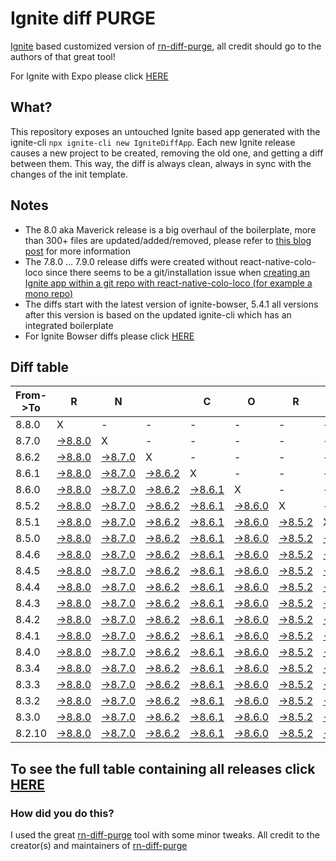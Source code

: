 # Ignite diff PURGE

[Ignite](https://github.com/infinitered/ignite) based customized version of [rn-diff-purge](https://github.com/react-native-community/rn-diff-purge/), all credit should go to the authors of that great tool!

For Ignite with Expo please click [HERE](https://github.com/nirre7/ignite-expo-diff-purge)

## What?

This repository exposes an untouched Ignite based app generated with the ignite-cli
`npx ignite-cli new IgniteDiffApp`. Each new Ignite release causes a new project to be created, removing the old one, and getting a diff between them. This way, the diff is always clean, always in sync with the changes of the init template.

## Notes
- The 8.0 aka Maverick release is a big overhaul of the boilerplate, more than 300+ files are updated/added/removed, please refer to [this blog post](https://shift.infinite.red/announcing-ignite-8-0-maverick-fbbdafbb738e) for more information
- The 7.8.0 ... 7.9.0 release diffs were created without react-native-colo-loco since there seems to be a git/installation issue when [creating an Ignite app within a git repo with react-native-colo-loco (for example a mono repo)](https://github.com/infinitered/ignite/issues/1845)
- The diffs start with the latest version of ignite-bowser, 5.4.1 all versions after this version is based on the updated ignite-cli which has an integrated boilerplate
- For Ignite Bowser diffs please click [HERE](https://github.com/nirre7/ignite-bowser-diff-purge)

## Diff table

| From->To | R                                                                                            | N                                                                                            |                                                                                              | C                                                                                            | O                                                                                            | R                                                                                            | E                                                                                            |                                                                                              | T                                                                                            | E                                                                                            | A                                                                                            | M                                                                                            |                                                                                              |                                                                                              |                                                                                              |                                                                                              |                                                                                              |                                                                                              |                                                                                              |     |
| -------- | -------------------------------------------------------------------------------------------- | -------------------------------------------------------------------------------------------- | -------------------------------------------------------------------------------------------- | -------------------------------------------------------------------------------------------- | -------------------------------------------------------------------------------------------- | -------------------------------------------------------------------------------------------- | -------------------------------------------------------------------------------------------- | -------------------------------------------------------------------------------------------- | -------------------------------------------------------------------------------------------- | -------------------------------------------------------------------------------------------- | -------------------------------------------------------------------------------------------- | -------------------------------------------------------------------------------------------- | -------------------------------------------------------------------------------------------- | -------------------------------------------------------------------------------------------- | -------------------------------------------------------------------------------------------- | -------------------------------------------------------------------------------------------- | -------------------------------------------------------------------------------------------- | -------------------------------------------------------------------------------------------- | -------------------------------------------------------------------------------------------- | --- |
| 8.8.0    | X                                                                                            | -                                                                                            | -                                                                                            | -                                                                                            | -                                                                                            | -                                                                                            | -                                                                                            | -                                                                                            | -                                                                                            | -                                                                                            | -                                                                                            | -                                                                                            | -                                                                                            | -                                                                                            | -                                                                                            | -                                                                                            | -                                                                                            | -                                                                                            | -                                                                                            | -   |
| 8.7.0    | [->8.8.0](https://github.com/nirre7/ignite-diff-purge/compare/release/8.7.0..release/8.8.0)  | X                                                                                            | -                                                                                            | -                                                                                            | -                                                                                            | -                                                                                            | -                                                                                            | -                                                                                            | -                                                                                            | -                                                                                            | -                                                                                            | -                                                                                            | -                                                                                            | -                                                                                            | -                                                                                            | -                                                                                            | -                                                                                            | -                                                                                            | -                                                                                            | -   |
| 8.6.2    | [->8.8.0](https://github.com/nirre7/ignite-diff-purge/compare/release/8.6.2..release/8.8.0)  | [->8.7.0](https://github.com/nirre7/ignite-diff-purge/compare/release/8.6.2..release/8.7.0)  | X                                                                                            | -                                                                                            | -                                                                                            | -                                                                                            | -                                                                                            | -                                                                                            | -                                                                                            | -                                                                                            | -                                                                                            | -                                                                                            | -                                                                                            | -                                                                                            | -                                                                                            | -                                                                                            | -                                                                                            | -                                                                                            | -                                                                                            | -   |
| 8.6.1    | [->8.8.0](https://github.com/nirre7/ignite-diff-purge/compare/release/8.6.1..release/8.8.0)  | [->8.7.0](https://github.com/nirre7/ignite-diff-purge/compare/release/8.6.1..release/8.7.0)  | [->8.6.2](https://github.com/nirre7/ignite-diff-purge/compare/release/8.6.1..release/8.6.2)  | X                                                                                            | -                                                                                            | -                                                                                            | -                                                                                            | -                                                                                            | -                                                                                            | -                                                                                            | -                                                                                            | -                                                                                            | -                                                                                            | -                                                                                            | -                                                                                            | -                                                                                            | -                                                                                            | -                                                                                            | -                                                                                            | -   |
| 8.6.0    | [->8.8.0](https://github.com/nirre7/ignite-diff-purge/compare/release/8.6.0..release/8.8.0)  | [->8.7.0](https://github.com/nirre7/ignite-diff-purge/compare/release/8.6.0..release/8.7.0)  | [->8.6.2](https://github.com/nirre7/ignite-diff-purge/compare/release/8.6.0..release/8.6.2)  | [->8.6.1](https://github.com/nirre7/ignite-diff-purge/compare/release/8.6.0..release/8.6.1)  | X                                                                                            | -                                                                                            | -                                                                                            | -                                                                                            | -                                                                                            | -                                                                                            | -                                                                                            | -                                                                                            | -                                                                                            | -                                                                                            | -                                                                                            | -                                                                                            | -                                                                                            | -                                                                                            | -                                                                                            | -   |
| 8.5.2    | [->8.8.0](https://github.com/nirre7/ignite-diff-purge/compare/release/8.5.2..release/8.8.0)  | [->8.7.0](https://github.com/nirre7/ignite-diff-purge/compare/release/8.5.2..release/8.7.0)  | [->8.6.2](https://github.com/nirre7/ignite-diff-purge/compare/release/8.5.2..release/8.6.2)  | [->8.6.1](https://github.com/nirre7/ignite-diff-purge/compare/release/8.5.2..release/8.6.1)  | [->8.6.0](https://github.com/nirre7/ignite-diff-purge/compare/release/8.5.2..release/8.6.0)  | X                                                                                            | -                                                                                            | -                                                                                            | -                                                                                            | -                                                                                            | -                                                                                            | -                                                                                            | -                                                                                            | -                                                                                            | -                                                                                            | -                                                                                            | -                                                                                            | -                                                                                            | -                                                                                            | -   |
| 8.5.1    | [->8.8.0](https://github.com/nirre7/ignite-diff-purge/compare/release/8.5.1..release/8.8.0)  | [->8.7.0](https://github.com/nirre7/ignite-diff-purge/compare/release/8.5.1..release/8.7.0)  | [->8.6.2](https://github.com/nirre7/ignite-diff-purge/compare/release/8.5.1..release/8.6.2)  | [->8.6.1](https://github.com/nirre7/ignite-diff-purge/compare/release/8.5.1..release/8.6.1)  | [->8.6.0](https://github.com/nirre7/ignite-diff-purge/compare/release/8.5.1..release/8.6.0)  | [->8.5.2](https://github.com/nirre7/ignite-diff-purge/compare/release/8.5.1..release/8.5.2)  | X                                                                                            | -                                                                                            | -                                                                                            | -                                                                                            | -                                                                                            | -                                                                                            | -                                                                                            | -                                                                                            | -                                                                                            | -                                                                                            | -                                                                                            | -                                                                                            | -                                                                                            | -   |
| 8.5.0    | [->8.8.0](https://github.com/nirre7/ignite-diff-purge/compare/release/8.5.0..release/8.8.0)  | [->8.7.0](https://github.com/nirre7/ignite-diff-purge/compare/release/8.5.0..release/8.7.0)  | [->8.6.2](https://github.com/nirre7/ignite-diff-purge/compare/release/8.5.0..release/8.6.2)  | [->8.6.1](https://github.com/nirre7/ignite-diff-purge/compare/release/8.5.0..release/8.6.1)  | [->8.6.0](https://github.com/nirre7/ignite-diff-purge/compare/release/8.5.0..release/8.6.0)  | [->8.5.2](https://github.com/nirre7/ignite-diff-purge/compare/release/8.5.0..release/8.5.2)  | [->8.5.1](https://github.com/nirre7/ignite-diff-purge/compare/release/8.5.0..release/8.5.1)  | X                                                                                            | -                                                                                            | -                                                                                            | -                                                                                            | -                                                                                            | -                                                                                            | -                                                                                            | -                                                                                            | -                                                                                            | -                                                                                            | -                                                                                            | -                                                                                            | -   |
| 8.4.6    | [->8.8.0](https://github.com/nirre7/ignite-diff-purge/compare/release/8.4.6..release/8.8.0)  | [->8.7.0](https://github.com/nirre7/ignite-diff-purge/compare/release/8.4.6..release/8.7.0)  | [->8.6.2](https://github.com/nirre7/ignite-diff-purge/compare/release/8.4.6..release/8.6.2)  | [->8.6.1](https://github.com/nirre7/ignite-diff-purge/compare/release/8.4.6..release/8.6.1)  | [->8.6.0](https://github.com/nirre7/ignite-diff-purge/compare/release/8.4.6..release/8.6.0)  | [->8.5.2](https://github.com/nirre7/ignite-diff-purge/compare/release/8.4.6..release/8.5.2)  | [->8.5.1](https://github.com/nirre7/ignite-diff-purge/compare/release/8.4.6..release/8.5.1)  | [->8.5.0](https://github.com/nirre7/ignite-diff-purge/compare/release/8.4.6..release/8.5.0)  | X                                                                                            | -                                                                                            | -                                                                                            | -                                                                                            | -                                                                                            | -                                                                                            | -                                                                                            | -                                                                                            | -                                                                                            | -                                                                                            | -                                                                                            | -   |
| 8.4.5    | [->8.8.0](https://github.com/nirre7/ignite-diff-purge/compare/release/8.4.5..release/8.8.0)  | [->8.7.0](https://github.com/nirre7/ignite-diff-purge/compare/release/8.4.5..release/8.7.0)  | [->8.6.2](https://github.com/nirre7/ignite-diff-purge/compare/release/8.4.5..release/8.6.2)  | [->8.6.1](https://github.com/nirre7/ignite-diff-purge/compare/release/8.4.5..release/8.6.1)  | [->8.6.0](https://github.com/nirre7/ignite-diff-purge/compare/release/8.4.5..release/8.6.0)  | [->8.5.2](https://github.com/nirre7/ignite-diff-purge/compare/release/8.4.5..release/8.5.2)  | [->8.5.1](https://github.com/nirre7/ignite-diff-purge/compare/release/8.4.5..release/8.5.1)  | [->8.5.0](https://github.com/nirre7/ignite-diff-purge/compare/release/8.4.5..release/8.5.0)  | [->8.4.6](https://github.com/nirre7/ignite-diff-purge/compare/release/8.4.5..release/8.4.6)  | X                                                                                            | -                                                                                            | -                                                                                            | -                                                                                            | -                                                                                            | -                                                                                            | -                                                                                            | -                                                                                            | -                                                                                            | -                                                                                            | -   |
| 8.4.4    | [->8.8.0](https://github.com/nirre7/ignite-diff-purge/compare/release/8.4.4..release/8.8.0)  | [->8.7.0](https://github.com/nirre7/ignite-diff-purge/compare/release/8.4.4..release/8.7.0)  | [->8.6.2](https://github.com/nirre7/ignite-diff-purge/compare/release/8.4.4..release/8.6.2)  | [->8.6.1](https://github.com/nirre7/ignite-diff-purge/compare/release/8.4.4..release/8.6.1)  | [->8.6.0](https://github.com/nirre7/ignite-diff-purge/compare/release/8.4.4..release/8.6.0)  | [->8.5.2](https://github.com/nirre7/ignite-diff-purge/compare/release/8.4.4..release/8.5.2)  | [->8.5.1](https://github.com/nirre7/ignite-diff-purge/compare/release/8.4.4..release/8.5.1)  | [->8.5.0](https://github.com/nirre7/ignite-diff-purge/compare/release/8.4.4..release/8.5.0)  | [->8.4.6](https://github.com/nirre7/ignite-diff-purge/compare/release/8.4.4..release/8.4.6)  | [->8.4.5](https://github.com/nirre7/ignite-diff-purge/compare/release/8.4.4..release/8.4.5)  | X                                                                                            | -                                                                                            | -                                                                                            | -                                                                                            | -                                                                                            | -                                                                                            | -                                                                                            | -                                                                                            | -                                                                                            | -   |
| 8.4.3    | [->8.8.0](https://github.com/nirre7/ignite-diff-purge/compare/release/8.4.3..release/8.8.0)  | [->8.7.0](https://github.com/nirre7/ignite-diff-purge/compare/release/8.4.3..release/8.7.0)  | [->8.6.2](https://github.com/nirre7/ignite-diff-purge/compare/release/8.4.3..release/8.6.2)  | [->8.6.1](https://github.com/nirre7/ignite-diff-purge/compare/release/8.4.3..release/8.6.1)  | [->8.6.0](https://github.com/nirre7/ignite-diff-purge/compare/release/8.4.3..release/8.6.0)  | [->8.5.2](https://github.com/nirre7/ignite-diff-purge/compare/release/8.4.3..release/8.5.2)  | [->8.5.1](https://github.com/nirre7/ignite-diff-purge/compare/release/8.4.3..release/8.5.1)  | [->8.5.0](https://github.com/nirre7/ignite-diff-purge/compare/release/8.4.3..release/8.5.0)  | [->8.4.6](https://github.com/nirre7/ignite-diff-purge/compare/release/8.4.3..release/8.4.6)  | [->8.4.5](https://github.com/nirre7/ignite-diff-purge/compare/release/8.4.3..release/8.4.5)  | [->8.4.4](https://github.com/nirre7/ignite-diff-purge/compare/release/8.4.3..release/8.4.4)  | X                                                                                            | -                                                                                            | -                                                                                            | -                                                                                            | -                                                                                            | -                                                                                            | -                                                                                            | -                                                                                            | -   |
| 8.4.2    | [->8.8.0](https://github.com/nirre7/ignite-diff-purge/compare/release/8.4.2..release/8.8.0)  | [->8.7.0](https://github.com/nirre7/ignite-diff-purge/compare/release/8.4.2..release/8.7.0)  | [->8.6.2](https://github.com/nirre7/ignite-diff-purge/compare/release/8.4.2..release/8.6.2)  | [->8.6.1](https://github.com/nirre7/ignite-diff-purge/compare/release/8.4.2..release/8.6.1)  | [->8.6.0](https://github.com/nirre7/ignite-diff-purge/compare/release/8.4.2..release/8.6.0)  | [->8.5.2](https://github.com/nirre7/ignite-diff-purge/compare/release/8.4.2..release/8.5.2)  | [->8.5.1](https://github.com/nirre7/ignite-diff-purge/compare/release/8.4.2..release/8.5.1)  | [->8.5.0](https://github.com/nirre7/ignite-diff-purge/compare/release/8.4.2..release/8.5.0)  | [->8.4.6](https://github.com/nirre7/ignite-diff-purge/compare/release/8.4.2..release/8.4.6)  | [->8.4.5](https://github.com/nirre7/ignite-diff-purge/compare/release/8.4.2..release/8.4.5)  | [->8.4.4](https://github.com/nirre7/ignite-diff-purge/compare/release/8.4.2..release/8.4.4)  | [->8.4.3](https://github.com/nirre7/ignite-diff-purge/compare/release/8.4.2..release/8.4.3)  | X                                                                                            | -                                                                                            | -                                                                                            | -                                                                                            | -                                                                                            | -                                                                                            | -                                                                                            | -   |
| 8.4.1    | [->8.8.0](https://github.com/nirre7/ignite-diff-purge/compare/release/8.4.1..release/8.8.0)  | [->8.7.0](https://github.com/nirre7/ignite-diff-purge/compare/release/8.4.1..release/8.7.0)  | [->8.6.2](https://github.com/nirre7/ignite-diff-purge/compare/release/8.4.1..release/8.6.2)  | [->8.6.1](https://github.com/nirre7/ignite-diff-purge/compare/release/8.4.1..release/8.6.1)  | [->8.6.0](https://github.com/nirre7/ignite-diff-purge/compare/release/8.4.1..release/8.6.0)  | [->8.5.2](https://github.com/nirre7/ignite-diff-purge/compare/release/8.4.1..release/8.5.2)  | [->8.5.1](https://github.com/nirre7/ignite-diff-purge/compare/release/8.4.1..release/8.5.1)  | [->8.5.0](https://github.com/nirre7/ignite-diff-purge/compare/release/8.4.1..release/8.5.0)  | [->8.4.6](https://github.com/nirre7/ignite-diff-purge/compare/release/8.4.1..release/8.4.6)  | [->8.4.5](https://github.com/nirre7/ignite-diff-purge/compare/release/8.4.1..release/8.4.5)  | [->8.4.4](https://github.com/nirre7/ignite-diff-purge/compare/release/8.4.1..release/8.4.4)  | [->8.4.3](https://github.com/nirre7/ignite-diff-purge/compare/release/8.4.1..release/8.4.3)  | [->8.4.2](https://github.com/nirre7/ignite-diff-purge/compare/release/8.4.1..release/8.4.2)  | X                                                                                            | -                                                                                            | -                                                                                            | -                                                                                            | -                                                                                            | -                                                                                            | -   |
| 8.4.0    | [->8.8.0](https://github.com/nirre7/ignite-diff-purge/compare/release/8.4.0..release/8.8.0)  | [->8.7.0](https://github.com/nirre7/ignite-diff-purge/compare/release/8.4.0..release/8.7.0)  | [->8.6.2](https://github.com/nirre7/ignite-diff-purge/compare/release/8.4.0..release/8.6.2)  | [->8.6.1](https://github.com/nirre7/ignite-diff-purge/compare/release/8.4.0..release/8.6.1)  | [->8.6.0](https://github.com/nirre7/ignite-diff-purge/compare/release/8.4.0..release/8.6.0)  | [->8.5.2](https://github.com/nirre7/ignite-diff-purge/compare/release/8.4.0..release/8.5.2)  | [->8.5.1](https://github.com/nirre7/ignite-diff-purge/compare/release/8.4.0..release/8.5.1)  | [->8.5.0](https://github.com/nirre7/ignite-diff-purge/compare/release/8.4.0..release/8.5.0)  | [->8.4.6](https://github.com/nirre7/ignite-diff-purge/compare/release/8.4.0..release/8.4.6)  | [->8.4.5](https://github.com/nirre7/ignite-diff-purge/compare/release/8.4.0..release/8.4.5)  | [->8.4.4](https://github.com/nirre7/ignite-diff-purge/compare/release/8.4.0..release/8.4.4)  | [->8.4.3](https://github.com/nirre7/ignite-diff-purge/compare/release/8.4.0..release/8.4.3)  | [->8.4.2](https://github.com/nirre7/ignite-diff-purge/compare/release/8.4.0..release/8.4.2)  | [->8.4.1](https://github.com/nirre7/ignite-diff-purge/compare/release/8.4.0..release/8.4.1)  | X                                                                                            | -                                                                                            | -                                                                                            | -                                                                                            | -                                                                                            | -   |
| 8.3.4    | [->8.8.0](https://github.com/nirre7/ignite-diff-purge/compare/release/8.3.4..release/8.8.0)  | [->8.7.0](https://github.com/nirre7/ignite-diff-purge/compare/release/8.3.4..release/8.7.0)  | [->8.6.2](https://github.com/nirre7/ignite-diff-purge/compare/release/8.3.4..release/8.6.2)  | [->8.6.1](https://github.com/nirre7/ignite-diff-purge/compare/release/8.3.4..release/8.6.1)  | [->8.6.0](https://github.com/nirre7/ignite-diff-purge/compare/release/8.3.4..release/8.6.0)  | [->8.5.2](https://github.com/nirre7/ignite-diff-purge/compare/release/8.3.4..release/8.5.2)  | [->8.5.1](https://github.com/nirre7/ignite-diff-purge/compare/release/8.3.4..release/8.5.1)  | [->8.5.0](https://github.com/nirre7/ignite-diff-purge/compare/release/8.3.4..release/8.5.0)  | [->8.4.6](https://github.com/nirre7/ignite-diff-purge/compare/release/8.3.4..release/8.4.6)  | [->8.4.5](https://github.com/nirre7/ignite-diff-purge/compare/release/8.3.4..release/8.4.5)  | [->8.4.4](https://github.com/nirre7/ignite-diff-purge/compare/release/8.3.4..release/8.4.4)  | [->8.4.3](https://github.com/nirre7/ignite-diff-purge/compare/release/8.3.4..release/8.4.3)  | [->8.4.2](https://github.com/nirre7/ignite-diff-purge/compare/release/8.3.4..release/8.4.2)  | [->8.4.1](https://github.com/nirre7/ignite-diff-purge/compare/release/8.3.4..release/8.4.1)  | [->8.4.0](https://github.com/nirre7/ignite-diff-purge/compare/release/8.3.4..release/8.4.0)  | X                                                                                            | -                                                                                            | -                                                                                            | -                                                                                            | -   |
| 8.3.3    | [->8.8.0](https://github.com/nirre7/ignite-diff-purge/compare/release/8.3.3..release/8.8.0)  | [->8.7.0](https://github.com/nirre7/ignite-diff-purge/compare/release/8.3.3..release/8.7.0)  | [->8.6.2](https://github.com/nirre7/ignite-diff-purge/compare/release/8.3.3..release/8.6.2)  | [->8.6.1](https://github.com/nirre7/ignite-diff-purge/compare/release/8.3.3..release/8.6.1)  | [->8.6.0](https://github.com/nirre7/ignite-diff-purge/compare/release/8.3.3..release/8.6.0)  | [->8.5.2](https://github.com/nirre7/ignite-diff-purge/compare/release/8.3.3..release/8.5.2)  | [->8.5.1](https://github.com/nirre7/ignite-diff-purge/compare/release/8.3.3..release/8.5.1)  | [->8.5.0](https://github.com/nirre7/ignite-diff-purge/compare/release/8.3.3..release/8.5.0)  | [->8.4.6](https://github.com/nirre7/ignite-diff-purge/compare/release/8.3.3..release/8.4.6)  | [->8.4.5](https://github.com/nirre7/ignite-diff-purge/compare/release/8.3.3..release/8.4.5)  | [->8.4.4](https://github.com/nirre7/ignite-diff-purge/compare/release/8.3.3..release/8.4.4)  | [->8.4.3](https://github.com/nirre7/ignite-diff-purge/compare/release/8.3.3..release/8.4.3)  | [->8.4.2](https://github.com/nirre7/ignite-diff-purge/compare/release/8.3.3..release/8.4.2)  | [->8.4.1](https://github.com/nirre7/ignite-diff-purge/compare/release/8.3.3..release/8.4.1)  | [->8.4.0](https://github.com/nirre7/ignite-diff-purge/compare/release/8.3.3..release/8.4.0)  | [->8.3.4](https://github.com/nirre7/ignite-diff-purge/compare/release/8.3.3..release/8.3.4)  | X                                                                                            | -                                                                                            | -                                                                                            | -   |
| 8.3.2    | [->8.8.0](https://github.com/nirre7/ignite-diff-purge/compare/release/8.3.2..release/8.8.0)  | [->8.7.0](https://github.com/nirre7/ignite-diff-purge/compare/release/8.3.2..release/8.7.0)  | [->8.6.2](https://github.com/nirre7/ignite-diff-purge/compare/release/8.3.2..release/8.6.2)  | [->8.6.1](https://github.com/nirre7/ignite-diff-purge/compare/release/8.3.2..release/8.6.1)  | [->8.6.0](https://github.com/nirre7/ignite-diff-purge/compare/release/8.3.2..release/8.6.0)  | [->8.5.2](https://github.com/nirre7/ignite-diff-purge/compare/release/8.3.2..release/8.5.2)  | [->8.5.1](https://github.com/nirre7/ignite-diff-purge/compare/release/8.3.2..release/8.5.1)  | [->8.5.0](https://github.com/nirre7/ignite-diff-purge/compare/release/8.3.2..release/8.5.0)  | [->8.4.6](https://github.com/nirre7/ignite-diff-purge/compare/release/8.3.2..release/8.4.6)  | [->8.4.5](https://github.com/nirre7/ignite-diff-purge/compare/release/8.3.2..release/8.4.5)  | [->8.4.4](https://github.com/nirre7/ignite-diff-purge/compare/release/8.3.2..release/8.4.4)  | [->8.4.3](https://github.com/nirre7/ignite-diff-purge/compare/release/8.3.2..release/8.4.3)  | [->8.4.2](https://github.com/nirre7/ignite-diff-purge/compare/release/8.3.2..release/8.4.2)  | [->8.4.1](https://github.com/nirre7/ignite-diff-purge/compare/release/8.3.2..release/8.4.1)  | [->8.4.0](https://github.com/nirre7/ignite-diff-purge/compare/release/8.3.2..release/8.4.0)  | [->8.3.4](https://github.com/nirre7/ignite-diff-purge/compare/release/8.3.2..release/8.3.4)  | [->8.3.3](https://github.com/nirre7/ignite-diff-purge/compare/release/8.3.2..release/8.3.3)  | X                                                                                            | -                                                                                            | -   |
| 8.3.0    | [->8.8.0](https://github.com/nirre7/ignite-diff-purge/compare/release/8.3.0..release/8.8.0)  | [->8.7.0](https://github.com/nirre7/ignite-diff-purge/compare/release/8.3.0..release/8.7.0)  | [->8.6.2](https://github.com/nirre7/ignite-diff-purge/compare/release/8.3.0..release/8.6.2)  | [->8.6.1](https://github.com/nirre7/ignite-diff-purge/compare/release/8.3.0..release/8.6.1)  | [->8.6.0](https://github.com/nirre7/ignite-diff-purge/compare/release/8.3.0..release/8.6.0)  | [->8.5.2](https://github.com/nirre7/ignite-diff-purge/compare/release/8.3.0..release/8.5.2)  | [->8.5.1](https://github.com/nirre7/ignite-diff-purge/compare/release/8.3.0..release/8.5.1)  | [->8.5.0](https://github.com/nirre7/ignite-diff-purge/compare/release/8.3.0..release/8.5.0)  | [->8.4.6](https://github.com/nirre7/ignite-diff-purge/compare/release/8.3.0..release/8.4.6)  | [->8.4.5](https://github.com/nirre7/ignite-diff-purge/compare/release/8.3.0..release/8.4.5)  | [->8.4.4](https://github.com/nirre7/ignite-diff-purge/compare/release/8.3.0..release/8.4.4)  | [->8.4.3](https://github.com/nirre7/ignite-diff-purge/compare/release/8.3.0..release/8.4.3)  | [->8.4.2](https://github.com/nirre7/ignite-diff-purge/compare/release/8.3.0..release/8.4.2)  | [->8.4.1](https://github.com/nirre7/ignite-diff-purge/compare/release/8.3.0..release/8.4.1)  | [->8.4.0](https://github.com/nirre7/ignite-diff-purge/compare/release/8.3.0..release/8.4.0)  | [->8.3.4](https://github.com/nirre7/ignite-diff-purge/compare/release/8.3.0..release/8.3.4)  | [->8.3.3](https://github.com/nirre7/ignite-diff-purge/compare/release/8.3.0..release/8.3.3)  | [->8.3.2](https://github.com/nirre7/ignite-diff-purge/compare/release/8.3.0..release/8.3.2)  | X                                                                                            | -   |
| 8.2.10   | [->8.8.0](https://github.com/nirre7/ignite-diff-purge/compare/release/8.2.10..release/8.8.0) | [->8.7.0](https://github.com/nirre7/ignite-diff-purge/compare/release/8.2.10..release/8.7.0) | [->8.6.2](https://github.com/nirre7/ignite-diff-purge/compare/release/8.2.10..release/8.6.2) | [->8.6.1](https://github.com/nirre7/ignite-diff-purge/compare/release/8.2.10..release/8.6.1) | [->8.6.0](https://github.com/nirre7/ignite-diff-purge/compare/release/8.2.10..release/8.6.0) | [->8.5.2](https://github.com/nirre7/ignite-diff-purge/compare/release/8.2.10..release/8.5.2) | [->8.5.1](https://github.com/nirre7/ignite-diff-purge/compare/release/8.2.10..release/8.5.1) | [->8.5.0](https://github.com/nirre7/ignite-diff-purge/compare/release/8.2.10..release/8.5.0) | [->8.4.6](https://github.com/nirre7/ignite-diff-purge/compare/release/8.2.10..release/8.4.6) | [->8.4.5](https://github.com/nirre7/ignite-diff-purge/compare/release/8.2.10..release/8.4.5) | [->8.4.4](https://github.com/nirre7/ignite-diff-purge/compare/release/8.2.10..release/8.4.4) | [->8.4.3](https://github.com/nirre7/ignite-diff-purge/compare/release/8.2.10..release/8.4.3) | [->8.4.2](https://github.com/nirre7/ignite-diff-purge/compare/release/8.2.10..release/8.4.2) | [->8.4.1](https://github.com/nirre7/ignite-diff-purge/compare/release/8.2.10..release/8.4.1) | [->8.4.0](https://github.com/nirre7/ignite-diff-purge/compare/release/8.2.10..release/8.4.0) | [->8.3.4](https://github.com/nirre7/ignite-diff-purge/compare/release/8.2.10..release/8.3.4) | [->8.3.3](https://github.com/nirre7/ignite-diff-purge/compare/release/8.2.10..release/8.3.3) | [->8.3.2](https://github.com/nirre7/ignite-diff-purge/compare/release/8.2.10..release/8.3.2) | [->8.3.0](https://github.com/nirre7/ignite-diff-purge/compare/release/8.2.10..release/8.3.0) | X   |

## To see the full table containing all releases click [HERE](https://nirre7.github.io/ignite-diff-purge/)

### How did you do this?

I used the great [rn-diff-purge](https://github.com/react-native-community/rn-diff-purge/) tool with some minor tweaks.
All credit to the creator(s) and maintainers of [rn-diff-purge](https://github.com/react-native-community/rn-diff-purge/)

